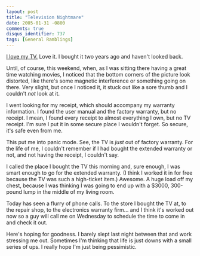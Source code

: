 ```yaml
---
layout: post
title: "Television Nightmare"
date: 2005-01-31 -0800
comments: true
disqus_identifier: 737
tags: [General Ramblings]
---
```

[I love my TV.](/archive/2002/10/07/a-forty-inch-weekend.aspx) Love it.
I bought it two years ago and haven't looked back.

 Until, of course, this weekend, when, as I was sitting there having a
great time watching movies, I noticed that the bottom corners of the
picture look distorted, like there's some magnetic interference or
something going on there. Very slight, but once I noticed it, it stuck
out like a sore thumb and I couldn't *not* look at it.

 I went looking for my receipt, which should accompany my warranty
information. I found the user manual and the factory warranty, but no
receipt. I mean, I found every receipt to almost everything I own, but
no TV receipt. I'm sure I put it in some secure place I wouldn't forget.
So secure, it's safe even from me.

 This put me into panic mode. See, the TV is *just* out of factory
warranty. For the life of me, I couldn't remember if I had bought the
extended warranty or not, and not having the receipt, I couldn't say.

 I called the place I bought the TV this morning and, sure enough, I was
smart enough to go for the extended warranty. (I think I worked it in
for free because the TV was such a high-ticket item.) Awesome. A huge
load off my chest, because I was thinking I was going to end up with a
$3000, 300-pound lump in the middle of my living room.

 Today has seen a flurry of phone calls. To the store I bought the TV
at, to the repair shop, to the electronics warranty firm... and I think
it's worked out now so a guy will call me on Wednesday to schedule the
time to come in and check it out.

 Here's hoping for goodness. I barely slept last night between that and
work stressing me out. Sometimes I'm thinking that life is just downs
with a small series of ups. I really hope I'm just being pessimistic.

